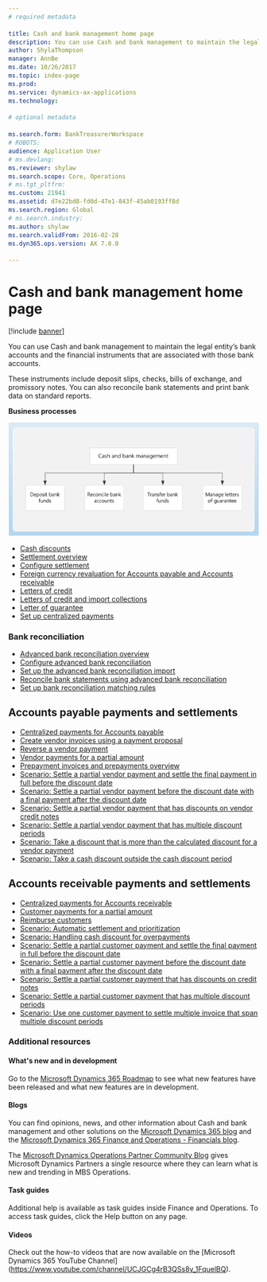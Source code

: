 ```yaml
---
# required metadata

title: Cash and bank management home page
description: You can use Cash and bank management to maintain the legal entity’s bank accounts and the financial instruments that are associated with those bank accounts. 
author: ShylaThompson
manager: AnnBe
ms.date: 10/26/2017
ms.topic: index-page
ms.prod: 
ms.service: dynamics-ax-applications
ms.technology: 

# optional metadata

ms.search.form: BankTreasurerWorkspace
# ROBOTS: 
audience: Application User
# ms.devlang: 
ms.reviewer: shylaw
ms.search.scope: Core, Operations
# ms.tgt_pltfrm: 
ms.custom: 21941
ms.assetid: d7e22bd8-fd0d-47e1-843f-45ab0193ff8d
ms.search.region: Global
# ms.search.industry: 
ms.author: shylaw
ms.search.validFrom: 2016-02-28
ms.dyn365.ops.version: AX 7.0.0

---
```


# Cash and bank management home page

[!include [banner](../includes/banner.md)]

You can use Cash and bank management to maintain the legal entity’s bank accounts and the financial instruments that are associated 
with those bank accounts. 

These instruments include deposit slips, checks, bills of exchange, and promissory notes. You can also reconcile bank statements and 
print bank data on standard reports.

**Business processes**

[![Business process](./media/Cash-process.PNG)](./media/Cash-process.PNG)

-   [Cash discounts](cash-discounts.md)
-   [Settlement overview](settlement-overview.md)
-   [Configure settlement](configure-settlement.md)
-   [Foreign currency revaluation for Accounts payable and Accounts receivable](foreign-currency-revaluation-accounts-payable-accounts-receivable.md)
-   [Letters of credit](letters-of-credit.md)
-   [Letters of credit and import collections](letters-of-credit-import-collections.md)
-   [Letter of guarantee](letters-of-guarantee.md)
-   [Set up centralized payments](set-up-centralized-payments.md)

### Bank reconciliation

-   [Advanced bank reconciliation overview](advanced-bank-reconciliation-overview.md)
-   [Configure advanced bank reconciliation](configure-advanced-bank-reconciliation.md)
-   [Set up the advanced bank reconciliation import](set-up-advanced-bank-reconciliation-import-process.md)
-   [Reconcile bank statements using advanced bank reconciliation](reconcile-bank-statements-advanced-bank-reconciliation.md)
-   [Set up bank reconciliation matching rules](set-up-bank-reconciliation-matching-rules.md)


## Accounts payable payments and settlements
-   [Centralized payments for Accounts payable](../accounts-payable/centralized-payments-accounts-payable.md)
-   [Create vendor invoices using a payment proposal](../accounts-payable/create-vendor-payments-payment-proposal.md)
-   [Reverse a vendor payment](../accounts-payable/reverse-vendor-payment.md)
-   [Vendor payments for a partial amount](../accounts-payable/vendor-payments-partial-amount.md)
-   [Prepayment invoices and prepayments overview](../accounts-payable/prepayments-invoices-vs-prepayments.md)
-   [Scenario: Settle a partial vendor payment and settle the final payment in full before the discount date](../accounts-payable/settle-partial-vendor-payment-or-final-payment-before-discount.md)
-   [Scenario: Settle a partial vendor payment before the discount date with a final payment after the discount date](../accounts-payable/settle-partial-vendor-payment-before-discount-or-final-payment-after.md)
-   [Scenario: Settle a partial vendor payment that has discounts on vendor credit notes](../accounts-payable/settle-partial-vendor-payment-discounts-vendor-credit-notes.md)
-   [Scenario: Settle a partial vendor payment that has multiple discount periods](../accounts-payable/settle-partial-vendor-payment-multiple-discount-periods.md)
-   [Scenario: Take a discount that is more than the calculated discount for a vendor payment](../accounts-payable/take-discount-more-calculated-discount-vendor-payment.md)
-   [Scenario: Take a cash discount outside the cash discount period](../accounts-payable/take-cash-discount-outside-cash-discount-timeframe.md)

## Accounts receivable payments and settlements
-   [Centralized payments for Accounts receivable](../accounts-receivable/centralized-payments-accounts-receivable.md)
-   [Customer payments for a partial amount](../accounts-receivable/customer-payments-partial-amount.md)
-   [Reimburse customers](../accounts-receivable/reimburse-customers.md)
-   [Scenario: Automatic settlement and prioritization](../accounts-receivable/automatic-settlement-prioritization.md)
-   [Scenario: Handling cash discount for overpayments](../cash-bank-management/cash-discount-handling-overpayments.md)
-   [Scenario: Settle a partial customer payment and settle the final payment in full before the discount date](../accounts-payable/settle-partial-customer-payment-or-final-payment-before-discount.md)
-   [Scenario: Settle a partial customer payment before the discount date with a final payment after the discount date](../accounts-receivable/settle-partial-customer-payment-before-discount-or-final-payment-after.md)
-   [Scenario: Settle a partial customer payment that has discounts on credit notes](../accounts-receivable/settle-partial-customer-payment-discounts-credit-notes.md)
-   [Scenario: Settle a partial customer payment that has multiple discount periods](../accounts-receivable/settle-partial-customer-payment-multiple-discount-periods.md)
-   [Scenario: Use one customer payment to settle multiple invoice that span multiple discount periods](../accounts-receivable/customer-payment-settle-multiple-invoices-multiple-discount-periods.md)



### Additional resources

#### What's new and in development

Go to the [Microsoft Dynamics 365 Roadmap](https://roadmap.dynamics.com/) to see what new features have been released and what new 
features are in development. 

#### Blogs

You can find opinions, news, and other information about Cash and bank management and other solutions on the [Microsoft Dynamics 365 blog](https://community.dynamics.com/b/msftdynamicsblog?c=Enterprise) and the [Microsoft Dynamics 365 Finance and Operations - Financials blog](https://community.dynamics.com/365/financeandoperations/b/financials).

The [Microsoft Dynamics Operations Partner Community Blog](https://community.dynamics.com/partner/b/operationspartnercommunityblog) gives Microsoft Dynamics Partners a single resource where they can learn what is new and trending in MBS Operations.

#### Task guides
Additional help is available as task guides inside Finance and Operations. To access task guides, click the Help button on any page.

#### Videos

Check out the how-to videos that are now available on the [Microsoft Dynamics 365 YouTube Channel]
(https://www.youtube.com/channel/UCJGCg4rB3QSs8y_1FquelBQ).
